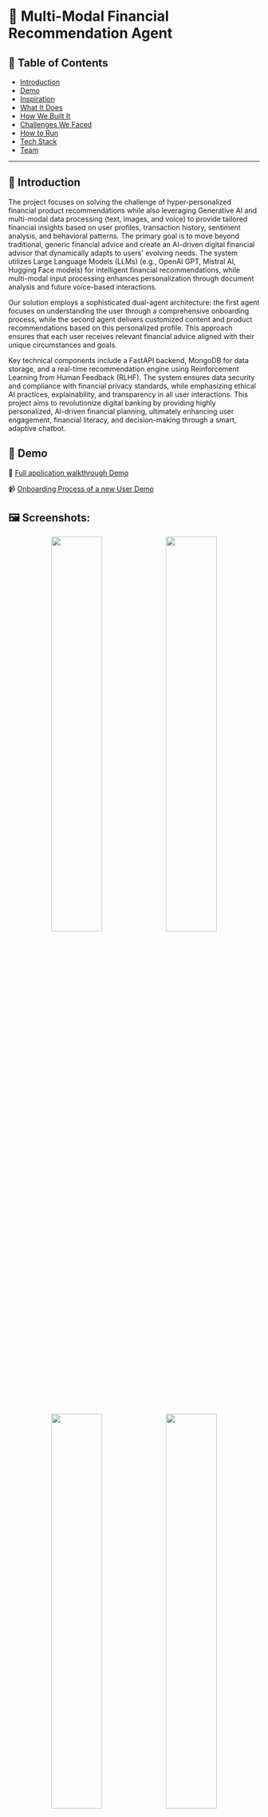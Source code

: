 # 🚀 Multi-Modal Financial Recommendation Agent

## 📌 Table of Contents
- [Introduction](#introduction)
- [Demo](#demo)
- [Inspiration](#inspiration)
- [What It Does](#what-it-does)
- [How We Built It](#how-we-built-it)
- [Challenges We Faced](#challenges-we-faced)
- [How to Run](#how-to-run)
- [Tech Stack](#tech-stack)
- [Team](#team)

---

## 🎯 Introduction
The project focuses on solving the challenge of hyper-personalized financial product recommendations while also leveraging Generative AI and multi-modal data processing (text, images, and voice) to provide tailored financial insights based on user profiles, transaction history, sentiment analysis, and behavioral patterns. The primary goal is to move beyond traditional, generic financial advice and create an AI-driven digital financial advisor that dynamically adapts to users' evolving needs. The system utilizes Large Language Models (LLMs) (e.g., OpenAI GPT, Mistral AI, Hugging Face models) for intelligent financial recommendations, while multi-modal input processing enhances personalization through document analysis and future voice-based interactions.

Our solution employs a sophisticated dual-agent architecture: the first agent focuses on understanding the user through a comprehensive onboarding process, while the second agent delivers customized content and product recommendations based on this personalized profile. This approach ensures that each user receives relevant financial advice aligned with their unique circumstances and goals.

Key technical components include a FastAPI backend, MongoDB for data storage, and a real-time recommendation engine using Reinforcement Learning from Human Feedback (RLHF). The system ensures data security and compliance with financial privacy standards, while emphasizing ethical AI practices, explainability, and transparency in all user interactions. This project aims to revolutionize digital banking by providing highly personalized, AI-driven financial planning, ultimately enhancing user engagement, financial literacy, and decision-making through a smart, adaptive chatbot.

## 🎥 Demo
🎥 [Full application walkthrough Demo](https://www.youtube.com/watch?v=d_cFyfek7WA)

📹 [Onboarding Process of a new User Demo](https://youtu.be/0bgSa0M4i68) 

## 🖼️ Screenshots:
<p align="center">
  <img src="https://github.com/user-attachments/assets/2eb8472e-9ff6-43c1-8080-ed9b85de9917" width="45%">
  <img src="https://github.com/user-attachments/assets/13a78482-da94-4658-9b95-1a792043eb39" width="45%">
  <img src="https://github.com/user-attachments/assets/3ef29604-e986-4453-97ff-907238c4edc3" width="45%">
  <img src="https://github.com/user-attachments/assets/f84c8129-62d9-41f0-be67-dfb4f71991e6" width="45%">
  <img src="https://github.com/user-attachments/assets/baf98310-2158-4878-9f07-e8967d0e9115" width="45%">
  <img src="https://github.com/user-attachments/assets/0f8311b5-103b-413d-9fad-6ace447b45a6" width="45%">
  <img src="https://github.com/user-attachments/assets/90fec8a0-6ed6-45f2-9c82-f482ad5375a4" width="45%">
  <img src="https://github.com/user-attachments/assets/d4a8ecbd-b646-4272-b935-f43f9cde022a" width="45%">
  <img src="https://github.com/user-attachments/assets/6eeb707c-dc3c-489e-bc5c-e0dae0545b6d" width="45%">



  

</p>



## 💡 Inspiration
​The Multi-Modal Financial Advisor Chatbot was inspired by the need to enhance customer engagement in the financial sector through personalized and adaptive advisory services. Traditional financial advice often lacks personalization and fails to adapt to individual user behaviors and preferences. This project aims to address this gap by developing an AI-driven digital advisor that leverages multi-modal inputs—such as text, images, and voice—to provide hyper-personalized financial recommendations. By integrating advanced Generative AI techniques and real-time behavioral analysis, the chatbot dynamically tailors its advice to align with each user's unique financial habits and needs, fostering greater trust and loyalty.

Our approach draws heavily from recent innovations in agentic AI systems, which demonstrate autonomous goal-seeking behavior to solve complex tasks. The dual-agent architecture employed in our solution is inspired by the concept of specialized AI agents working collaboratively towards a common objective. Unlike traditional chatbots that simply respond to queries, our agentic system proactively:

Demonstrates goal-directed behavior: The onboarding agent actively pursues specific information gathering objectives, while the advisory agent focuses on generating optimal recommendations based on comprehensive user profiles.

Maintains persistent memory: The system builds and continuously refines a dynamic user profile, allowing it to recall prior interactions and develop increasingly personalized advice over time.

Exhibits planning capabilities: The advisory agent strategically plans its recommendations, considering both immediate user needs and long-term financial objectives.

Shows autonomous decision-making: The system independently determines which financial products are most suitable based on multiple factors, including risk tolerance, financial goals, time horizons, and market conditions.

This agentic approach represents a significant evolution beyond traditional rule-based systems, enabling our chatbot to deliver truly adaptive and personalized financial guidance that evolves with changing user circumstances and market conditions.

## ⚙️ What It Does
The **Multi-Modal Financial Advisor Chatbot** project is designed to deliver hyper-personalized financial product recommendations by integrating advanced AI techniques with multi-modal data inputs. This approach aims to provide users with tailored financial advice that adapts dynamically to their unique profiles and behaviors.

**Key Features and Functionalities:**

1. **Two-Agent Architecture for Personalization:**
   - **Onboarding Agent:** Focuses on understanding the user thoroughly through a comprehensive onboarding process that captures financial goals, risk tolerance, preferences, and constraints.
   - **Advisory Agent:** Leverages the user profile created during onboarding to deliver highly customized content and product recommendations specifically tailored to each user's unique needs.

2. **Personalized Advisory Documents:**
   - Provides curated educational content related to users' short and long-term financial goals.
   - Generates customized advisory documents that address specific user interests and knowledge gaps.
   - Helps users learn about relevant financial concepts and strategies in an engaging, accessible format.

3. **Product-Specific Context-Aware Chatbot:**
   - Each recommended financial product comes with a dedicated chatbot that acts as a knowledgeable salesperson.
   - Allows users to ask detailed questions about specific products to make informed decisions.
   - Provides transparent explanations about product features, benefits, and potential drawbacks.

4. **Multi-Modal Input Processing:**
   - **Textual Interactions:** Users can engage with the chatbot through natural language conversations, facilitated by sophisticated Natural Language Processing (NLP) models.
   - **Image Analysis:** The system allows users to upload financial documents, such as receipts or statements, which are analyzed to extract pertinent information for personalized advice.
   - **Voice Input (Planned/Future):** Future enhancements include incorporating voice commands to improve accessibility and user experience.

5. **Ethical AI & Transparency:**
   - **Explainable Recommendations:** The system provides clear rationales behind each recommendation, helping users understand why specific products are suggested.
   - **Transparent Decision-Making:** Users can access information about how their data is used in generating recommendations.
   - **Bias Mitigation:** Continuous monitoring and testing to identify and reduce potential biases in financial advice.

6. **Personalized Financial Recommendations:**
   - **Dynamic Adaptation:** The recommendation engine continuously learns from user interactions, enabling it to adjust suggestions in real-time as user preferences and behaviors evolve.
   - **Meta-Prompt Generation:** Personalized meta-prompts are created to provide context for each user session, ensuring responses are accurate and relevant.
   - **Multiple LLM Integrations:** The system intelligently selects from various Large Language Models (LLMs), including OpenAI GPT, Mistral AI, and Hugging Face models, based on availability and specific use-case requirements.

7. **Robust Authentication & Data Security:**
   - Secure user authentication and session management protocols are implemented to protect sensitive information.
   - The system complies with data privacy standards, ensuring that financial data is handled ethically and securely.

By combining these features, the project aspires to revolutionize digital banking by offering an intelligent, adaptive financial advisor that understands and responds to individual user needs, thereby enhancing user engagement, financial literacy, and trust.

## 🛠️ How We Built It
The [**Multi-Modal Financial Advisor Chatbot**] utilizes a robust technology stack to deliver hyper-personalized financial recommendations:

- **Frontend**: Developed with **React.js**, the interface offers users an interactive platform for chat interactions, document uploads, and personalized content viewing.

- **Backend**: Built using **FastAPI** (Python), it manages API requests, processes multi-modal inputs, and integrates with various AI services.

- **Dual-Agent Architecture**:
  - **Onboarding Agent**: Specialized LLM instance trained to gather comprehensive user information through conversational interfaces.
  - **Advisory Agent**: Dedicated LLM configured to analyze user profiles and generate tailored recommendations and content.

- **AI Services**: Incorporates multiple Large Language Models (LLMs) such as **OpenAI GPT-3.5/4**, **Mistral AI (Mistral-7B)**, and models from **Hugging Face** to generate personalized financial advice.

- **Markdown Rendering**: Implements rich content display for advisory documents with proper formatting and structure.

- **Context-Aware Product Chatbots**: Specialized conversational interfaces with product-specific knowledge bases.

- **Data Storage**: Employs **MongoDB** for storing user profiles and transaction data, a **Vector Store** for embeddings, and **Redis** for caching to enhance performance.

- **Multi-Modal Processing**: Designed to handle text, images, and voice inputs, enabling comprehensive analysis and personalized recommendations.

- **Security**: Implements secure authentication and adheres to data privacy standards to ensure user data protection.

This combination of technologies ensures a scalable, efficient, and secure system capable of delivering real-time, personalized financial guidance while maintaining transparency and ethical AI practices.

## 🚧 Challenges We Faced
In developing the **Multi-Modal Financial Advisor Chatbot**, our team encountered several significant challenges:

1. **Integrating Multi-Modal Inputs**: Processing and synthesizing diverse data types—text, images, and voice—posed technical complexities. Ensuring seamless integration and accurate interpretation of these inputs required advanced algorithms and robust data pipelines.

2. **Ensuring Data Privacy and Security**: Handling sensitive financial information necessitated strict adherence to data protection regulations. Implementing secure authentication, encryption, and compliance measures was critical to maintain user trust and legal compliance.

3. **Maintaining Real-Time Performance**: Delivering timely financial recommendations demanded efficient data processing and low-latency responses. Optimizing system performance while managing computational loads was a continuous balancing act.

4. **Implementing Transparent, Explainable AI**: Creating a system that not only provides recommendations but also explains the reasoning behind them in accessible language was technically challenging but essential for user trust.

5. **Orchestrating the Dual-Agent Architecture**: Coordinating the seamless transition between the onboarding agent and the advisory agent while maintaining context and personalization required careful system design and integration.

6. **Addressing AI Bias and Fairness**: Ensuring the AI models provided unbiased and fair financial advice was paramount. Regular auditing, diverse training data, and incorporating feedback loops were essential to mitigate biases and enhance reliability.

Overcoming these challenges was instrumental in creating a responsive, secure, and trustworthy financial advisory chatbot that prioritizes user needs while maintaining ethical AI standards.

## 🏃 How to Run

### Prerequisites

- Python 3.8+
- MongoDB
- LLM API keys (one of the following):
  - OpenAI API key
  - Mistral API key
  - HuggingFace API token

### Environment Variables

Create a `.env` file in the root directory with the following variables:

```
# MongoDB Configuration
MONGODB_URL=mongodb+srv://dataset-db.ky0bo.mongodb.net/
MONGODB_DB=financial_advisor
MONGODB_USER=wf-hack
MONGODB_PASSWORD=eAzy@123

# Redis Configuration
REDIS_URL=redis://localhost:6379
REDIS_DB=0
REDIS_PASSWORD=your_redis_password

# API Keys (choose one or more)
OPENAI_API_KEY=your-openai-api-key
HUGGINGFACE_TOKEN=your-huggingface-token
MISTRAL_API_KEY=your-mistral-api-key

# Model Configuration
DEFAULT_MODEL=gpt-4-turbo-preview
FINANCE_MODEL=pixiu-financial
CHAT_MODEL=mistralai/Mistral-7B-v0.1
EMBEDDING_MODEL=sentence-transformers/all-MiniLM-L6-v2

# Application Settings
SECRET_KEY=your-secret-key-here
JWT_SECRET=your-jwt-secret-here
JWT_ALGORITHM=HS256
ACCESS_TOKEN_EXPIRE_MINUTES=30
```

### Installation

1. Clone the repository:
   ```
   git clone https://github.com/yourusername/financial-advisor-chatbot.git
   cd financial-advisor-chatbot
   ```

2. Create a virtual environment:
   ```
   python -m venv .venv
   source .venv/bin/activate  # On Windows: .venv\Scripts\activate
   ```

3. Install dependencies:
   ```
   pip install -r requirements.txt
   ```

4. Run the application using one of these options:

   a. Using the provided start script (recommended):
   ```
   chmod +x start.sh  # Make the script executable (only needed once)
   ./start.sh
   ```
   This will start both the backend server and frontend application together.

   b. Manually start the backend:
   ```
   python -m uvicorn app.main:app --host 0.0.0.0 --port 8000
   ```

5. Visit `http://localhost:3000` to access the application interface, or `http://localhost:8000/docs` to see the API documentation.

## Using the Application

After starting the application with `./start.sh`, you can access:
- Frontend interface at `http://localhost:3000`
- Backend API at `http://localhost:8000`

The application comes with a pre-configured test user:
- Username: `testuser`
- Password: `password`

## API Endpoints

- **Authentication**
  - `POST /api/auth/register`: Register a new user
  - `POST /api/auth/token`: Get authentication token
  - `GET /api/auth/me`: Get current user information

- **Chat**
  - `POST /api/chat/message`: Send a message to the chatbot
  - `GET /api/chat/conversations`: List user conversations
  - `GET /api/chat/conversations/{id}`: Get a specific conversation
  - `DELETE /api/chat/conversations/{id}`: Delete a conversation

- **Recommendations**
  - `GET /api/recommendations`: Get personalized recommendations
  - `GET /api/recommendations/history`: Get recommendation history
  - `POST /api/recommendations/feedback`: Provide feedback on recommendations

- **Onboarding**
  - `POST /api/onboard/start`: Start an onboarding session
  - `POST /api/onboard/update`: Update an onboarding session with new user input
  - `POST /api/onboard/complete`: Complete the onboarding process

- **Advisory Documents**
  - `GET /api/advisory/documents`: Get personalized advisory documents
  - `GET /api/advisory/documents/{id}`: Get specific document details
  - `POST /api/advisory/documents/feedback`: Provide feedback on advisory content

- **Product Chat**
  - `POST /api/products/{id}/chat`: Send a message to a product-specific chatbot
  - `GET /api/products/{id}/chat/history`: Get chat history for a specific product

- **Images**
  - `POST /api/images/upload`: Upload and analyze a financial document
  - `GET /api/images/analyses`: List document analyses
  - `GET /api/images/analyses/{id}`: Get specific document analysis
  - `DELETE /api/images/analyses/{id}`: Delete a document analysis

## LLM Provider Configuration

The application supports multiple LLM providers:

### OpenAI
Set `OPENAI_API_KEY` to use GPT models.

### Mistral AI
Set `MISTRAL_API_KEY` to use Mistral models.

### HuggingFace
Set `HUGGINGFACE_TOKEN` to use models hosted on HuggingFace.

The application will automatically select a provider based on available API keys with this priority order:
1. Mistral AI
2. HuggingFace
3. OpenAI

If no API keys are provided, the application will use a basic keyword-based mock response system.

## Database Configuration

The application uses MongoDB for storing user data, financial information, chat history, and more. 

If MongoDB is not available or credentials are incorrect, the application will:
1. Log warnings about the unavailable database
2. Use fallback mock data for financial profiles
3. Continue functioning with limited personalization features

## 🧪 Testing
The application includes a comprehensive test suite that covers over 80% of the codebase, ensuring reliability and robustness. The tests are organized to mirror the application structure:

- **API Tests**: Verify endpoints for authentication, onboarding, recommendations, and more
- **Model Tests**: Validate data models for users, conversations, and documents
- **Service Tests**: Ensure correct behavior of LLM services and document processors
- **Utils Tests**: Test database connections and repository operations

To run the tests:
```bash
cd code
./test/run_tests.sh
```

For coverage reports:
```bash
cd code
./test/run_tests.sh -c
```

## 🏗️ Tech Stack
The **Multi-Modal Financial Advisor Chatbot** utilizes a comprehensive technology stack to deliver hyper-personalized financial recommendations:

**Frontend:**
- **React.js**: Provides an interactive and responsive user interface for chat interactions, document uploads, and content display.
- **Material-UI**: Component library for consistent, professional UI elements.
- **React Markdown**: Renders formatted advisory documents and educational content.

**Backend:**
- **FastAPI (Python)**: Manages API requests, orchestrates service interactions, processes multi-modal inputs, handles user sessions and authentication, and integrates with various AI service providers.

**Dual-Agent Architecture:**
- **Onboarding Agent**: Specialized LLM instance for understanding user needs and building detailed profiles.
- **Advisory Agent**: Dedicated LLM for generating personalized recommendations and content.

**Database:**
- **MongoDB**: Stores user profiles, chat histories, financial transaction data, and document analysis results, supporting dynamic queries for personalized recommendations.

**AI Services:**
- **Large Language Models (LLMs)**: Integrates models such as OpenAI GPT-3.5/4, Mistral AI's Mistral-7B, and Hugging Face models to generate intelligent financial recommendations.
- **Retrieval-Augmented Generation (RAG) System**: Enhances response accuracy by retrieving relevant information to augment the generative process.
- **Multi-Modal Processing**: Handles text, image, and voice inputs to provide a comprehensive understanding of user data.

**Ethical AI Framework:**
- **Explainability Tools**: Provides reasoning and justification for AI recommendations.
- **Bias Detection & Mitigation**: Regularly evaluates and adjusts for potential biases in financial advice.
- **Transparency Mechanisms**: Clear disclosure of how user data influences recommendations.

This robust and scalable architecture enables the chatbot to adapt dynamically to user behaviors, providing personalized and secure financial advice.

## 🔮 Future Enhancements
The **Multi-Modal Financial Advisor Chatbot** has several planned enhancements:

1. **Voice Interface Integration**: Incorporating voice recognition and synthesis to enable hands-free interactions and improve accessibility.

2. **Mobile Application Development**: Creating native mobile applications for iOS and Android to provide a seamless mobile experience.

3. **Graph Neural Networks for Network Analysis**: Implementing GNNs to analyze the influence of social and financial networks on user financial behaviors and preferences. This approach will enable:
   - Identifying patterns of financial influence within social networks
   - Understanding how network connections impact financial decision-making
   - Predicting potential financial product interest based on network dynamics
   - Providing more nuanced recommendations that consider social context

4. **Advanced Document Understanding**: Enhancing the image processing capabilities to extract and analyze more complex financial documents, including contracts and investment statements.

5. **Behavioral Finance Integration**: Incorporating behavioral finance principles to identify cognitive biases in user decision-making and provide guidance to overcome them.

## 👥 Team
- **Lakshay Sharma** - [GitHub](https://github.com/laksh42) | [LinkedIn](https://www.linkedin.com/in/lakshay-sharma-93a4431a9/)
- **Apurva Singh** - [GitHub](https://github.com/apourva14) | [LinkedIn](https://www.linkedin.com/in/apurva-singh-15232327b/)
